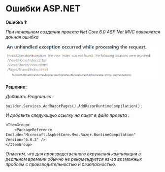 ﻿# Ошибки ASP.NET

**Ошибка 1:**

*При начальном создании проекта Net Core 6.0 ASP Net MVC появляется данная ошибка*

![picture for error_1](https://github.com/STGorbunovDA/ASP.NET/blob/main/source/error_1.png)

**Решение:**

*Добавить Program.cs :*

```
builder.Services.AddRazorPages().AddRazorRuntimeCompilation();
```
*И добавить следующую ссылку на пакет в файл проекта :*
```
<ItemGroup>
    <PackageReference Include="Microsoft.AspNetCore.Mvc.Razor.RuntimeCompilation" Version="6.0.3" />
</ItemGroup>
```
*Отметим, что для производственного окружения компиляции 
в реальном времени обычно не рекомендуется из-за возможных проблем с производительностью и безопасностью.*



